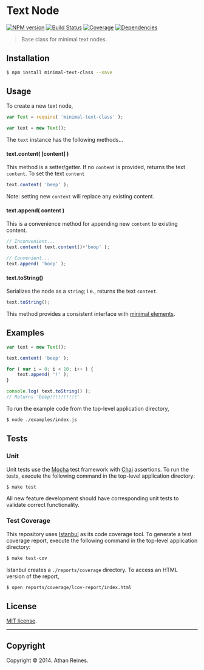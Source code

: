 Text Node
=========
[![NPM version][npm-image]][npm-url] [![Build Status][travis-image]][travis-url] [![Coverage][coveralls-image]][coveralls-url] [![Dependencies][dependencies-image]][dependencies-url]

> Base class for minimal text nodes.


## Installation

``` bash
$ npm install minimal-text-class --save
```


## Usage

To create a new text node,

``` javascript
var Text = require( 'minimal-text-class' );

var text = new Text();
```

The `text` instance has the following methods...


#### text.content( [content] )

This method is a setter/getter. If no `content` is provided, returns the text `content`. To set the text `content`

``` javascript
text.content( 'beep' );
```

Note: setting new `content` will replace any existing content.


#### text.append( content )

This is a convenience method for appending new `content` to existing content. 

``` javascript
// Inconvenient...
text.content( text.content()+'boop' );

// Convenient...
text.append( 'boop' );
```


#### text.toString()

Serializes the node as a `string`; i.e., returns the text `content`. 

``` javascript
text.toString();
```

This method provides a consistent interface with [minimal elements](https://github.com/element-io/element).


## Examples

``` javascript
var text = new Text();

text.content( 'beep' );

for ( var i = 0; i < 10; i++ ) {
	text.append( '!' );
}

console.log( text.toString() );
// Returns 'beep!!!!!!!!!!'
```

To run the example code from the top-level application directory,

``` bash
$ node ./examples/index.js
```


## Tests

### Unit

Unit tests use the [Mocha](http://visionmedia.github.io/mocha) test framework with [Chai](http://chaijs.com) assertions. To run the tests, execute the following command in the top-level application directory:

``` bash
$ make test
```

All new feature development should have corresponding unit tests to validate correct functionality.


### Test Coverage

This repository uses [Istanbul](https://github.com/gotwarlost/istanbul) as its code coverage tool. To generate a test coverage report, execute the following command in the top-level application directory:

``` bash
$ make test-cov
```

Istanbul creates a `./reports/coverage` directory. To access an HTML version of the report,

``` bash
$ open reports/coverage/lcov-report/index.html
```


## License

[MIT license](http://opensource.org/licenses/MIT). 


---
## Copyright

Copyright &copy; 2014. Athan Reines.



[npm-image]: http://img.shields.io/npm/v/minimal-text-class.svg
[npm-url]: https://npmjs.org/package/minimal-text-class

[travis-image]: http://img.shields.io/travis/element-io/text/master.svg
[travis-url]: https://travis-ci.org/element-io/text

[coveralls-image]: https://img.shields.io/coveralls/element-io/text/master.svg
[coveralls-url]: https://coveralls.io/r/element-io/text?branch=master

[dependencies-image]: http://img.shields.io/david/element-io/text.svg
[dependencies-url]: https://david-dm.org/element-io/text

[dev-dependencies-image]: http://img.shields.io/david/dev/element-io/text.svg
[dev-dependencies-url]: https://david-dm.org/dev/element-io/text

[github-issues-image]: http://img.shields.io/github/issues/element-io/text.svg
[github-issues-url]: https://github.com/element-io/text/issues